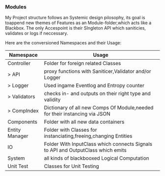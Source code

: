
### Modules
My Project structure follows an Systemic design pilosophy, its goal is toappend new themes of Features as an Module-folder,which acts like a Blackbox. The only Accespoint is their SIngleton API which saniticies, validates or logs if neccessary.

Here are the conversioned Namespaces and their Usage:  


|Namespace                   | Usage                                                                            |
|----------------------------|----------------------------------------------------------------------------------|
|Controller                  | Folder for foreign related Classes                                               |
| > API                      |  proxy functions with Saniticer,Validator and/or Logger                          |
| > Logger                   | Used ingame Eventlog and Entropy counter                                         |
| > Validators               | checks in- and outputs on their right type and validity                          |
| > CompIndex                | Dictionary of all new Comps Of Module,needed for their instancing via JSON       |
| Components                 | Folder with all new data containers                                              |
| Entity Manager             | Folder with Classes for instanciating,freeing,changing Entities                  |
| IO                         | Folder With InputClass which connects Signals to API and OutputClass which emits |
| System                     | all kinds of blackbooxed Logical Computation                                     |
| Unit Test                  | Classes for Unit Testing                                                         |
